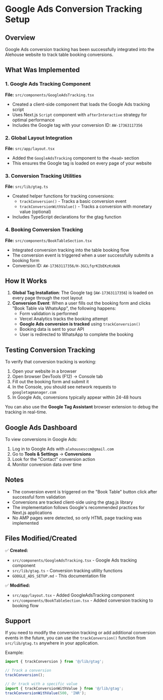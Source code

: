 # Google Ads Conversion Tracking Setup

## Overview
Google Ads conversion tracking has been successfully integrated into the Alehouse website to track table booking conversions.

## What Was Implemented

### 1. Google Ads Tracking Component
**File:** `src/components/GoogleAdsTracking.tsx`
- Created a client-side component that loads the Google Ads tracking script
- Uses Next.js `Script` component with `afterInteractive` strategy for optimal performance
- Includes the Google tag with your conversion ID: `AW-17363117356`

### 2. Global Layout Integration
**File:** `src/app/layout.tsx`
- Added the `GoogleAdsTracking` component to the `<head>` section
- This ensures the Google tag is loaded on every page of your website

### 3. Conversion Tracking Utilities
**File:** `src/lib/gtag.ts`
- Created helper functions for tracking conversions:
  - `trackConversion()` - Tracks a basic conversion event
  - `trackConversionWithValue()` - Tracks a conversion with monetary value (optional)
- Includes TypeScript declarations for the gtag function

### 4. Booking Conversion Tracking
**File:** `src/components/BookTableSection.tsx`
- Integrated conversion tracking into the table booking flow
- The conversion event is triggered when a user successfully submits a booking form
- Conversion ID: `AW-17363117356/H-3GCLfqrKIbEKzKsNdA`

## How It Works

1. **Global Tag Installation**: The Google tag (`AW-17363117356`) is loaded on every page through the root layout
2. **Conversion Event**: When a user fills out the booking form and clicks "Book Table via WhatsApp", the following happens:
   - Form validation is performed
   - Vercel Analytics tracks the booking attempt
   - **Google Ads conversion is tracked** using `trackConversion()`
   - Booking data is sent to your API
   - User is redirected to WhatsApp to complete the booking

## Testing Conversion Tracking

To verify that conversion tracking is working:

1. Open your website in a browser
2. Open browser DevTools (F12) → Console tab
3. Fill out the booking form and submit it
4. In the Console, you should see network requests to `googletagmanager.com`
5. In Google Ads, conversions typically appear within 24-48 hours

You can also use the **Google Tag Assistant** browser extension to debug the tracking in real-time.

## Google Ads Dashboard

To view conversions in Google Ads:
1. Log in to Google Ads with `alehousesccm@gmail.com`
2. Go to **Tools & Settings** → **Conversions**
3. Look for the "Contact" conversion action
4. Monitor conversion data over time

## Notes

- The conversion event is triggered on the "Book Table" button click after successful form validation
- Conversions are tracked client-side using the gtag.js library
- The implementation follows Google's recommended practices for Next.js applications
- No AMP pages were detected, so only HTML page tracking was implemented

## Files Modified/Created

✅ **Created:**
- `src/components/GoogleAdsTracking.tsx` - Google Ads tracking component
- `src/lib/gtag.ts` - Conversion tracking utility functions
- `GOOGLE_ADS_SETUP.md` - This documentation file

✅ **Modified:**
- `src/app/layout.tsx` - Added GoogleAdsTracking component
- `src/components/BookTableSection.tsx` - Added conversion tracking to booking flow

## Support

If you need to modify the conversion tracking or add additional conversion events in the future, you can use the `trackConversion()` function from `src/lib/gtag.ts` anywhere in your application.

Example:
```typescript
import { trackConversion } from '@/lib/gtag';

// Track a conversion
trackConversion();

// Or track with a specific value
import { trackConversionWithValue } from '@/lib/gtag';
trackConversionWithValue(500, 'INR');
```


